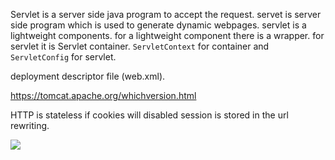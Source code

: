 Servlet is a server side java program to accept the request.
servet is server side program which is used to generate dynamic webpages.
servlet is a lightweight components.
for a lightweight component there is a wrapper.
for servlet it is Servlet container. 
`ServletContext` for container and `ServletConfig` for servlet.



deployment descriptor file (web.xml).

https://tomcat.apache.org/whichversion.html

HTTP is stateless
if cookies will disabled session is stored in the url rewriting.


![](../image.png)